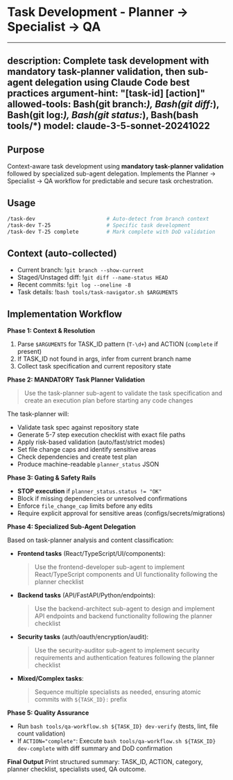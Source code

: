 # Task Development - Planner → Specialist → QA

---
description: Complete task development with mandatory task-planner validation, then sub-agent delegation using Claude Code best practices
argument-hint: "[task-id] [action]"
allowed-tools: Bash(git branch:*), Bash(git diff:*), Bash(git log:*), Bash(git status:*), Bash(bash tools/*)
model: claude-3-5-sonnet-20241022
---

## Purpose

Context-aware task development using **mandatory task-planner validation** followed by specialized sub-agent delegation. Implements the Planner → Specialist → QA workflow for predictable and secure task orchestration.

## Usage

```bash
/task-dev                       # Auto-detect from branch context  
/task-dev T-25                  # Specific task development
/task-dev T-25 complete         # Mark complete with DoD validation
```

## Context (auto-collected)
- Current branch: !`git branch --show-current`
- Staged/Unstaged diff: !`git diff --name-status HEAD`
- Recent commits: !`git log --oneline -8`
- Task details: !`bash tools/task-navigator.sh $ARGUMENTS`

## Implementation Workflow

**Phase 1: Context & Resolution**
1. Parse `$ARGUMENTS` for TASK_ID pattern (`T-\d+`) and ACTION (`complete` if present)
2. If TASK_ID not found in args, infer from current branch name
3. Collect task specification and current repository state

**Phase 2: MANDATORY Task Planner Validation**
> Use the task-planner sub-agent to validate the task specification and create an execution plan before starting any code changes

The task-planner will:
- Validate task spec against repository state  
- Generate 5-7 step execution checklist with exact file paths
- Apply risk-based validation (auto/fast/strict modes)
- Set file change caps and identify sensitive areas
- Check dependencies and create test plan
- Produce machine-readable `planner_status` JSON

**Phase 3: Gating & Safety Rails**
- **STOP execution** if `planner_status.status != "OK"`
- Block if missing dependencies or unresolved confirmations
- Enforce `file_change_cap` limits before any edits
- Require explicit approval for sensitive areas (configs/secrets/migrations)

**Phase 4: Specialized Sub-Agent Delegation**

Based on task-planner analysis and content classification:

- **Frontend tasks** (React/TypeScript/UI/components):
  > Use the frontend-developer sub-agent to implement React/TypeScript components and UI functionality following the planner checklist

- **Backend tasks** (API/FastAPI/Python/endpoints):
  > Use the backend-architect sub-agent to design and implement API endpoints and backend functionality following the planner checklist

- **Security tasks** (auth/oauth/encryption/audit):
  > Use the security-auditor sub-agent to implement security requirements and authentication features following the planner checklist

- **Mixed/Complex tasks**:
  > Sequence multiple specialists as needed, ensuring atomic commits with `${TASK_ID}:` prefix

**Phase 5: Quality Assurance**
- Run `bash tools/qa-workflow.sh ${TASK_ID} dev-verify` (tests, lint, file count validation)
- If `ACTION="complete"`: Execute `bash tools/qa-workflow.sh ${TASK_ID} dev-complete` with diff summary and DoD confirmation

**Final Output**
Print structured summary: TASK_ID, ACTION, category, planner checklist, specialists used, QA outcome.
```